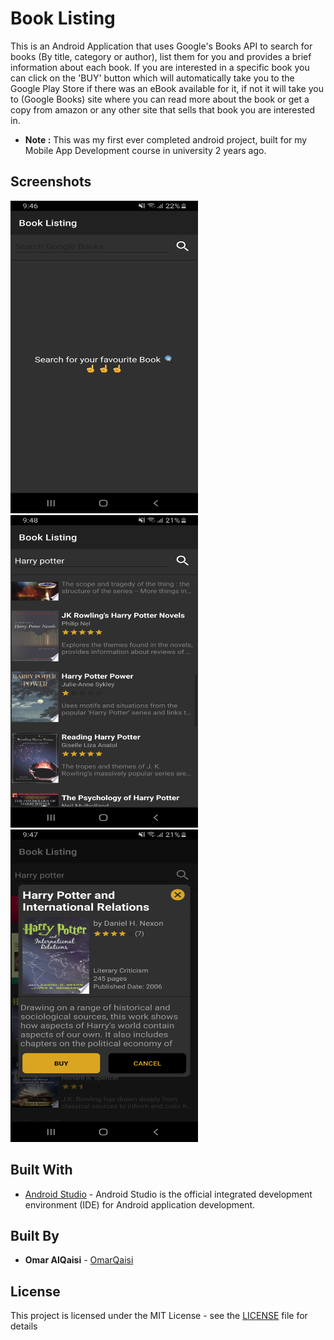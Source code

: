 # Book Listing

This is an Android Application that uses Google's Books API to search for books (By title, category or author), list them for you and provides a brief information about each book. If you are interested in a specific book you can click on the 'BUY' button which will automatically take you to the Google Play Store if there was an eBook available for it, if not it will take you to (Google Books) site where you can read more about the book or get a copy from amazon or any other site that sells that book you are interested in.
  
  
* **Note :** This was my first ever completed android project, built for my Mobile App Development course in university 2 years ago.

## Screenshots
    
<img src="Screenshots/shot1.jpg" width="300" height="500">
     
      
      
<img src="Screenshots/shot2.jpg" width="300" height="500">  
     
       
       
<img src="Screenshots/shot3.jpg" width="300" height="500">  
     
     
   
## Built With

* [Android Studio](https://developer.android.com/studio/?gclid=Cj0KCQiAtrnuBRDXARIsABiN-7BH-n_44qHpgiYIn0QeA20VMrD_rHJTwTyq1ZagoQOyrBsp9Wd4Aa0aAiliEALw_wcB) - Android Studio is the official integrated development environment (IDE) for Android application development.

## Built By

* **Omar AlQaisi** - [OmarQaisi](https://github.com/OmarQaisi)

## License

This project is licensed under the MIT License - see the [LICENSE](LICENSE) file for details
